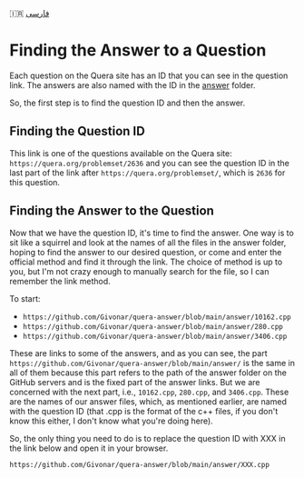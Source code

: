 🇮🇷 [فارسی](https://github.com/Givonar/quera-answer/blob/main/README-IR.md)
# Finding the Answer to a Question
Each question on the Quera site has an ID that you can see in the question link. The answers are also named with the ID in the [answer](https://github.com/givonar/quera-answer/tree/main/answer) folder.

So, the first step is to find the question ID and then the answer.

## Finding the Question ID
This link is one of the questions available on the Quera site:
`https://quera.org/problemset/2636` and you can see the question ID in the last part of the link after `https://quera.org/problemset/`, which is `2636` for this question.

## Finding the Answer to the Question
Now that we have the question ID, it's time to find the answer. One way is to sit like a squirrel and look at the names of all the files in the answer folder, hoping to find the answer to our desired question, or come and enter the official method and find it through the link. The choice of method is up to you, but I'm not crazy enough to manually search for the file, so I can remember the link method.

To start:
- `https://github.com/Givonar/quera-answer/blob/main/answer/10162.cpp`
- `https://github.com/Givonar/quera-answer/blob/main/answer/280.cpp`
- `https://github.com/Givonar/quera-answer/blob/main/answer/3406.cpp`

These are links to some of the answers, and as you can see, the part `https://github.com/Givonar/quera-answer/blob/main/answer/` is the same in all of them because this part refers to the path of the answer folder on the GitHub servers and is the fixed part of the answer links. But we are concerned with the next part, i.e., `10162.cpp`, `280.cpp`, and `3406.cpp`. These are the names of our answer files, which, as mentioned earlier, are named with the question ID (that .cpp is the format of the c++ files, if you don't know this either, I don't know what you're doing here).

So, the only thing you need to do is to replace the question ID with XXX in the link below and open it in your browser.
```
https://github.com/Givonar/quera-answer/blob/main/answer/XXX.cpp
```
